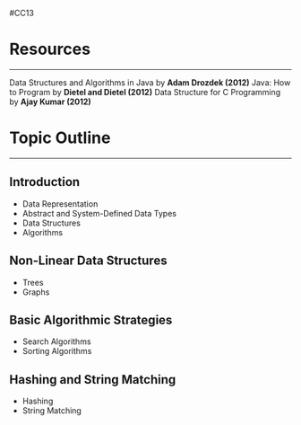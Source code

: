 #CC13
# Resources
---
Data Structures and Algorithms in Java by **Adam Drozdek (2012)**
Java: How to Program by **Dietel and Dietel (2012)**
Data Structure for C Programming by **Ajay Kumar (2012)**

# Topic Outline
---
## Introduction
- Data Representation
- Abstract and System-Defined Data Types
- Data Structures
- Algorithms
## Non-Linear Data Structures
- Trees
- Graphs
## Basic Algorithmic Strategies
- Search Algorithms
- Sorting Algorithms
## Hashing and String Matching
- Hashing 
- String Matching

